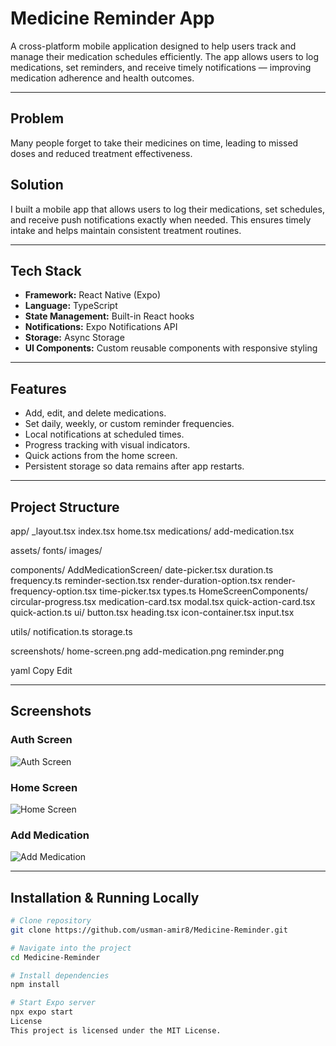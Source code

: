 # Medicine Reminder App

A cross-platform mobile application designed to help users track and manage their medication schedules efficiently. The app allows users to log medications, set reminders, and receive timely notifications — improving medication adherence and health outcomes.

---

## Problem
Many people forget to take their medicines on time, leading to missed doses and reduced treatment effectiveness.

## Solution
I built a mobile app that allows users to log their medications, set schedules, and receive push notifications exactly when needed. This ensures timely intake and helps maintain consistent treatment routines.

---

## Tech Stack
- **Framework:** React Native (Expo)
- **Language:** TypeScript
- **State Management:** Built-in React hooks
- **Notifications:** Expo Notifications API
- **Storage:** Async Storage
- **UI Components:** Custom reusable components with responsive styling

---

## Features
- Add, edit, and delete medications.
- Set daily, weekly, or custom reminder frequencies.
- Local notifications at scheduled times.
- Progress tracking with visual indicators.
- Quick actions from the home screen.
- Persistent storage so data remains after app restarts.

---

## Project Structure
app/
_layout.tsx
index.tsx
home.tsx
medications/
add-medication.tsx

assets/
fonts/
images/

components/
AddMedicationScreen/
date-picker.tsx
duration.ts
frequency.ts
reminder-section.tsx
render-duration-option.tsx
render-frequency-option.tsx
time-picker.tsx
types.ts
HomeScreenComponents/
circular-progress.tsx
medication-card.tsx
modal.tsx
quick-action-card.tsx
quick-action.ts
ui/
button.tsx
heading.tsx
icon-container.tsx
input.tsx

utils/
notification.ts
storage.ts

screenshots/
home-screen.png
add-medication.png
reminder.png

yaml
Copy
Edit

---

## Screenshots

### Auth Screen
![Auth Screen](https://github.com/usman-amir8/Medicine-Reminder/blob/main/screenshots/auth-screen.jpeg?raw=true)

### Home Screen
![Home Screen](https://github.com/usman-amir8/Medicine-Reminder/blob/main/screenshots/home-screen.jpeg?raw=true)

### Add Medication
![Add Medication](https://github.com/usman-amir8/Medicine-Reminder/blob/main/screenshots/add-medication-screen.jpeg?raw=true)



---

## Installation & Running Locally
```bash
# Clone repository
git clone https://github.com/usman-amir8/Medicine-Reminder.git

# Navigate into the project
cd Medicine-Reminder

# Install dependencies
npm install

# Start Expo server
npx expo start
License
This project is licensed under the MIT License.
